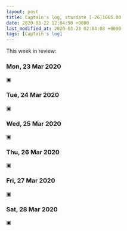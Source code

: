 ```yaml
---
layout: post
title: Captain's log, stardate [-26]1065.00
date: 2020-03-22 12:04:50 +0000
last_modified_at: 2020-03-23 02:04:08 +0000
tags: [Captain's log]
---
```


This week in review:

<!-- more -->

### Mon, 23 Mar 2020
▣

### Tue, 24 Mar 2020
▣

### Wed, 25 Mar 2020
▣

### Thu, 26 Mar 2020
▣

### Fri, 27 Mar 2020
▣

### Sat, 28 Mar 2020
▣
